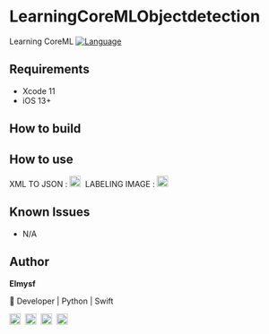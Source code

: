# LearningCoreMLObjectdetection
Learning CoreML 
[![Language](http://img.shields.io/badge/language-swift-brightgreen.svg?style=flat)](https://developer.apple.com/swift)
## Requirements

- Xcode 11
- iOS 13+

## How to build

## How to use
XML TO JSON : <a href="https://github.com/drawrs/CoreMLAnnotationJsonGeneratorWithPHP" target="blank"><img src="https://cdn.jsdelivr.net/npm/simple-icons@3.4.0/icons/github.svg" height="20" /></a>&nbsp;
LABELING IMAGE : <a href="https://github.com/tzutalin/labelImg" target="blank"><img src="https://cdn.jsdelivr.net/npm/simple-icons@3.4.0/icons/github.svg" height="20" /></a>&nbsp;

## Known Issues

- N/A

## Author

**Elmysf**

 Developer | Python | Swift

 <a href="https://github.com/elmysf" target="blank"><img src="https://cdn.jsdelivr.net/npm/simple-icons@3.4.0/icons/github.svg" height="20" /></a>&nbsp;
 <a href="https://www.linkedin.com/in/sufiandyelmy/" target="blank"><img src="https://cdn.jsdelivr.net/npm/simple-icons@3.4.0/icons/linkedin.svg" height="20" /></a>&nbsp;
 <a href="https://twitter.com/Elmysf__" target="blank"><img src="https://cdn.jsdelivr.net/npm/simple-icons@3.4.0/icons/twitter.svg" height="20" /></a>&nbsp;
 <a href="https://youtu.be/rpaZ7SXZXbU" target="blank"><img src="https://cdn.jsdelivr.net/npm/simple-icons@3.4.0/icons/youtube.svg" height="20" /></a>&nbsp;

